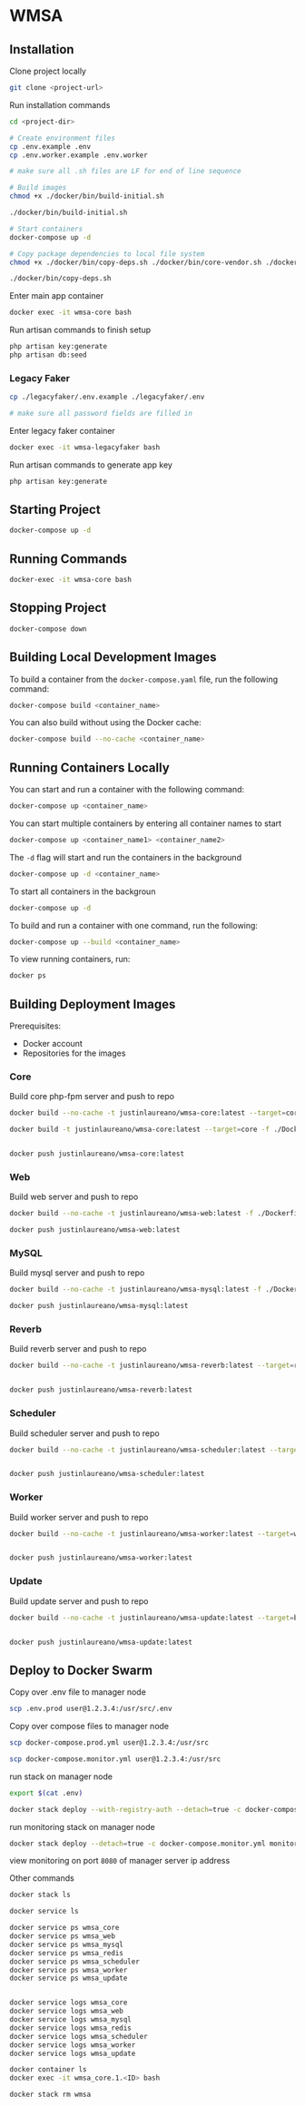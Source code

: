 # WMSA

## Installation

Clone project locally

```bash
git clone <project-url>
```

Run installation commands

```bash
cd <project-dir>

# Create environment files
cp .env.example .env
cp .env.worker.example .env.worker

# make sure all .sh files are LF for end of line sequence

# Build images
chmod +x ./docker/bin/build-initial.sh

./docker/bin/build-initial.sh

# Start containers
docker-compose up -d

# Copy package dependencies to local file system
chmod +x ./docker/bin/copy-deps.sh ./docker/bin/core-vendor.sh ./docker/bin/copy-core-node_modules.sh

./docker/bin/copy-deps.sh
```

Enter main app container
```bash
docker exec -it wmsa-core bash
```

Run artisan commands to finish setup
```bash
php artisan key:generate
php artisan db:seed
```


### Legacy Faker

```bash
cp ./legacyfaker/.env.example ./legacyfaker/.env

# make sure all password fields are filled in
```


Enter legacy faker container
```bash
docker exec -it wmsa-legacyfaker bash
```

Run artisan commands to generate app key
```bash
php artisan key:generate
```




## Starting Project

```bash
docker-compose up -d
```


## Running Commands

```bash
docker-exec -it wmsa-core bash
```


## Stopping Project

```bash
docker-compose down
```


## Building Local Development Images

To build a container from the `docker-compose.yaml` file, run the following command:

```bash
docker-compose build <container_name>
```

You can also build without using the Docker cache:
```bash
docker-compose build --no-cache <container_name>
```

## Running Containers Locally

You can start and run a container with the following command:

```bash
docker-compose up <container_name>
```

You can start multiple containers by entering all container names to start
```bash
docker-compose up <container_name1> <container_name2>
```

The `-d` flag will start and run the containers in the background
```bash
docker-compose up -d <container_name>
```

To start all containers in the backgroun
```bash
docker-compose up -d
```

To build and run a container with one command, run the following:
```bash
docker-compose up --build <container_name>
```

To view running containers, run:
```bash
docker ps
```


## Building Deployment Images


Prerequisites:
- Docker account
- Repositories for the images


### Core

Build core php-fpm server and push to repo

```bash
docker build --no-cache -t justinlaureano/wmsa-core:latest --target=core -f ./Dockerfile.core .

docker build -t justinlaureano/wmsa-core:latest --target=core -f ./Dockerfile.core .


docker push justinlaureano/wmsa-core:latest
```


### Web

Build web server and push to repo

```bash
docker build --no-cache -t justinlaureano/wmsa-web:latest -f ./Dockerfile.nginx .

docker push justinlaureano/wmsa-web:latest
```


### MySQL

Build mysql server and push to repo

```bash
docker build --no-cache -t justinlaureano/wmsa-mysql:latest -f ./Dockerfile.mysql --build-arg password=<mysql_root_password> .

docker push justinlaureano/wmsa-mysql:latest
```


### Reverb

Build reverb server and push to repo

```bash
docker build --no-cache -t justinlaureano/wmsa-reverb:latest --target=reverb -f ./Dockerfile.core .


docker push justinlaureano/wmsa-reverb:latest
```


### Scheduler

Build scheduler server and push to repo

```bash
docker build --no-cache -t justinlaureano/wmsa-scheduler:latest --target=scheduler -f ./Dockerfile.core .


docker push justinlaureano/wmsa-scheduler:latest
```


### Worker

Build worker server and push to repo

```bash
docker build --no-cache -t justinlaureano/wmsa-worker:latest --target=worker -f ./Dockerfile.core .


docker push justinlaureano/wmsa-worker:latest
```


### Update

Build update server and push to repo

```bash
docker build --no-cache -t justinlaureano/wmsa-update:latest --target=base -f ./Dockerfile.core .


docker push justinlaureano/wmsa-update:latest
```




## Deploy to Docker Swarm


Copy over .env file to manager node

```bash
scp .env.prod user@1.2.3.4:/usr/src/.env
```

Copy over compose files to manager node

```bash
scp docker-compose.prod.yml user@1.2.3.4:/usr/src

scp docker-compose.monitor.yml user@1.2.3.4:/usr/src
```


run stack on manager node

```bash
export $(cat .env)

docker stack deploy --with-registry-auth --detach=true -c docker-compose.prod.yml wmsa
```


run monitoring stack on manager node

```bash
docker stack deploy --detach=true -c docker-compose.monitor.yml monitor
```

view monitoring on port `8080` of manager server ip address


Other commands

```bash
docker stack ls

docker service ls

docker service ps wmsa_core
docker service ps wmsa_web
docker service ps wmsa_mysql
docker service ps wmsa_redis
docker service ps wmsa_scheduler
docker service ps wmsa_worker
docker service ps wmsa_update


docker service logs wmsa_core
docker service logs wmsa_web
docker service logs wmsa_mysql
docker service logs wmsa_redis
docker service logs wmsa_scheduler
docker service logs wmsa_worker
docker service logs wmsa_update

docker container ls
docker exec -it wmsa_core.1.<ID> bash

docker stack rm wmsa
```
